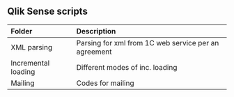 ## Qlik Sense scripts

|        Folder         |       Description      |
| :-------------------  | :----------------------|
| XML parsing           | Parsing for xml from 1C web service per an agreement|
| Incremental loading   | Different modes of inc. loading|
| Mailing               | Codes for mailing |
